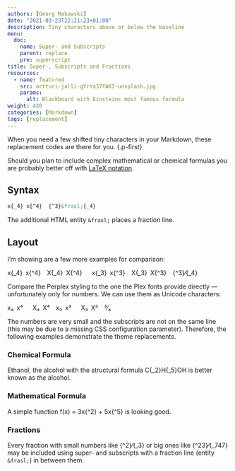 ```yaml
---
authors: [Georg Makowski]
date: "2021-03-23T22:21:23+01:00"
description: Tiny characters above or below the baseline
menu:
  doc:
    name: Super- and Subscripts
    parent: replace
    pre: superscript
title: Super-, Subscripts and Fractions
resources:
  - name: featured
    src: artturi-jalli-gYrYa37fAKI-unsplash.jpg
    params:
      alt: Blackboard with Einsteins most famous formula
weight: 420
categories: [Markdown]
tags: [replacement]
---
```


When you need a few shifted tiny characters in your Markdown, these replacement codes are there for you.
{.p-first} <!--more-->

Should you plan to include complex mathematical or chemical formulas you are probably better off with [LaTeX notation][latex].

## Syntax

```md {.left}
x{‍_4} x{‍^4}  {‍^3}&frasl;{‍_4}
```

The additional HTML entity `&frasl;` places a fraction line.

## Layout

I’m showing are a few more examples for comparison: 

x{_4} x{^4} X{_4} X{^4}   x{_3} x{^3} X{_3} X{^3}&emsp;{^3}&frasl;{_4}

Compare the Perplex styling to the one the Plex fonts provide directly — unfortunately only for numbers. We can use them as Unicode characters:

x₄ x⁴   X₄ X⁴ x₃ x³   X₃ X³&emsp;³&frasl;₄

The numbers are very small and the subscripts are not on the same line (this may be due to a missing CSS configuration parameter). Therefore, the following examples demonstrate the theme replacements.

### Chemical Formula

Ethanol, the alcohol with the structural formula C{_2}H{_5}OH is better known as _the_ alcohol.

### Mathematical Formula

A simple function f(x) = 3x{^2} + 5x{^5} is looking good.

### Fractions

Every fraction with small numbers like {^2}⁄{_3} or big ones like {^23}⁄{_747} may be included using super- and subscripts with a fraction line (entity `&frasl;`) in between them.

[latex]: /doc/plugin/latex
